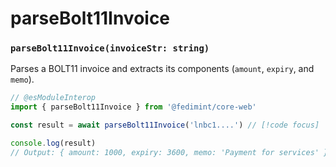 # parseBolt11Invoice

### `parseBolt11Invoice(invoiceStr: string)`

Parses a BOLT11 invoice and extracts its components (`amount`, `expiry`, and `memo`).

```ts
// @esModuleInterop
import { parseBolt11Invoice } from '@fedimint/core-web'

const result = await parseBolt11Invoice('lnbc1....') // [!code focus]

console.log(result)
// Output: { amount: 1000, expiry: 3600, memo: 'Payment for services' }
```
